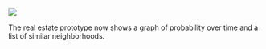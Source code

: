 ![](https://db-feed.s3.amazonaws.com/legacy/Screen_Shot_2016-09-20_at_1_49_10_PM-1474394010954.png)

The real estate prototype now shows a graph of probability over time and a list of similar neighborhoods.

